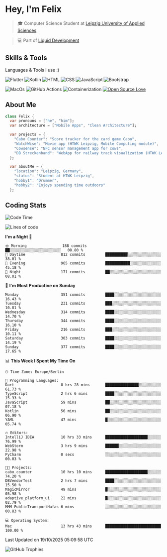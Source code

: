 # Hey, I'm Felix 
<!--
[![GitHub followers](https://img.shields.io/github/followers/flixcoo?style=social)](https://github.com/flixcoo)
[![GitHub stars](https://img.shields.io/github/stars/flixcoo?style=social)](https://github.com/flixcoo)
-->

> 🎓 Computer Science Student at [Leipzig University of Applied Sciences](https://htwk-leipzig.de)

>  💻 Part of [Liquid Development](https://github.com/LiquidDevelopmentDE)

<!-- ![Felix's GitHub stats](https://github-readme-stats.vercel.app/api?username=flixcoo&show_icons=true&theme=radical) -->
## Skills & Tools
Languages & Tools I use :)

![Flutter](https://img.shields.io/badge/Multi--Platform-Flutter-informational?style=flat&color=027DFD&logo=flutter&logoColor=027DFD)
![Kotlin](https://img.shields.io/badge/Android-Kotlin-informational?style=flat&color=7F52FF&logo=kotlin&logoColor=7F52FF)
![HTML](https://img.shields.io/badge/Web-HTML5-informational?style=flat&color=E34F26&logo=html5&logoColor=E34F26)
![CSS](https://img.shields.io/badge/Web-CSS3-informational?style=flat&color=F43059&logo=css&logoColor=F43059)
![JavaScript](https://img.shields.io/badge/Web-JavaScript-informational?style=flat&logo=javascript&color=F7DF1E)
![Bootstrap](https://img.shields.io/badge/Web-Bootstrap_5-informational?style=flat&color=7952B3&logo=bootstrap&logoColor=7952B3)

![MacOs](https://img.shields.io/badge/System-MacOS-informational?style=flat&logo=apple&logoColor=FFFFFF&color=222)
![GitHub Actions](https://img.shields.io/badge/CI/CD-GitHub_Actions-informational?style=flat&color=DD5D20&logo=github-actions&logoColor=DD5D20)
![Containerization](https://img.shields.io/badge/Containerization-Docker-informational?style=flat&color=2496ED&logo=docker&logoColor=2496ED)
[![Open Source Love](https://badges.frapsoft.com/os/v1/open-source.svg?v=102)](https://github.com/ellerbrock/open-source-badge/)

## About Me

```dart
class Felix {
  var pronouns = ["he", "him"];
  var architecture = ["Mobile Apps", "Clean Architecture"];

  var projects = {
    "Cabo Counter": "Score tracker for the card game Cabo",
    "WatchWise": "Movie app (HTWK Leipzig, Mobile Computing module)",
    "Cowsense": "NFC sensor management app for cows",
    "DB Streckenband": "WebApp for railway track visualization (HTWK Leipzig, Software Project module)"
  };

  var aboutMe = {
    "location": "Leipzig, Germany",
    "status": "Student at HTWK Leipzig",
    "hobby1": "Drummer",
    "hobby2": "Enjoys spending time outdoors"
  };
```

## Coding Stats
<!--START_SECTION:waka-->
![Code Time](http://img.shields.io/badge/Code%20Time-339%20hrs%2051%20mins-blue)

![Lines of code](https://img.shields.io/badge/From%20Hello%20World%20I%27ve%20Written-291.8%20thousand%20lines%20of%20code-blue)

**I'm a Night 🦉** 

```text
🌞 Morning                188 commits         ██░░░░░░░░░░░░░░░░░░░░░░░   08.80 % 
🌆 Daytime                812 commits         ██████████░░░░░░░░░░░░░░░   38.01 % 
🌃 Evening                965 commits         ███████████░░░░░░░░░░░░░░   45.18 % 
🌙 Night                  171 commits         ██░░░░░░░░░░░░░░░░░░░░░░░   08.01 % 
```
📅 **I'm Most Productive on Sunday** 

```text
Monday                   351 commits         ████░░░░░░░░░░░░░░░░░░░░░   16.43 % 
Tuesday                  231 commits         ███░░░░░░░░░░░░░░░░░░░░░░   10.81 % 
Wednesday                314 commits         ████░░░░░░░░░░░░░░░░░░░░░   14.70 % 
Thursday                 344 commits         ████░░░░░░░░░░░░░░░░░░░░░   16.10 % 
Friday                   216 commits         ███░░░░░░░░░░░░░░░░░░░░░░   10.11 % 
Saturday                 303 commits         ████░░░░░░░░░░░░░░░░░░░░░   14.19 % 
Sunday                   377 commits         ████░░░░░░░░░░░░░░░░░░░░░   17.65 % 
```


📊 **This Week I Spent My Time On** 

```text
🕑︎ Time Zone: Europe/Berlin

💬 Programming Languages: 
Dart                     8 hrs 28 mins       ███████████████░░░░░░░░░░   61.73 % 
TypeScript               2 hrs 6 mins        ████░░░░░░░░░░░░░░░░░░░░░   15.33 % 
JavaScript               59 mins             ██░░░░░░░░░░░░░░░░░░░░░░░   07.18 % 
Kotlin                   56 mins             ██░░░░░░░░░░░░░░░░░░░░░░░   06.90 % 
YAML                     47 mins             █░░░░░░░░░░░░░░░░░░░░░░░░   05.74 % 

🔥 Editors: 
IntelliJ IDEA            10 hrs 33 mins      ███████████████████░░░░░░   76.99 % 
WebStorm                 3 hrs 9 mins        ██████░░░░░░░░░░░░░░░░░░░   22.98 % 
PyCharm                  0 secs              ░░░░░░░░░░░░░░░░░░░░░░░░░   00.03 % 

🐱‍💻 Projects: 
cabo_counter             10 hrs 10 mins      ███████████████████░░░░░░   74.20 % 
DBVendorTest             2 hrs 7 mins        ████░░░░░░░░░░░░░░░░░░░░░   15.50 % 
MagicMirror              49 mins             █░░░░░░░░░░░░░░░░░░░░░░░░   05.98 % 
adaptive_platform_ui     22 mins             █░░░░░░░░░░░░░░░░░░░░░░░░   02.79 % 
MMM-PublicTransportHafas 6 mins              ░░░░░░░░░░░░░░░░░░░░░░░░░   00.83 % 

💻 Operating System: 
Mac                      13 hrs 43 mins      █████████████████████████   100.00 % 
```


 Last Updated on 19/10/2025 05:09:58 UTC
<!--END_SECTION:waka-->

![GitHub Trophies](https://github-profile-trophy.vercel.app/?username=flixcoo&theme=onedark&row=1)
